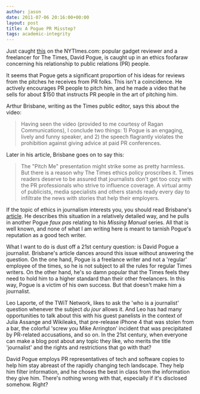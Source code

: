 ```yaml
---
author: jason
date: 2011-07-06 20:16:00+00:00
layout: post
title: A Pogue PR Misstep?
tags: academic-integrity
---
```


Just caught <a href="http://publiceditor.blogs.nytimes.com/2011/07/06/times-curbs-pogues-pr-appearances/?src=twrhp">this</a> on the NYTImes.com: popular gadget reviewer and a freelancer for The Times, David Pogue, is caught up in an ethics foofaraw concerning his relationship to public relations (PR) people.

It seems that Pogue gets a significant proportion of his ideas for reviews from the pitches he receives from PR folks. This isn't a coincidence. He actively encourages PR people to pitch him, and he made a video that he sells for about $150 that instructs PR people in the art of pitching him.

Arthur Brisbane, writing as the Times public editor, says this about the video:

 
> Having seen the video (provided to me courtesy of Ragan Communications), I conclude two things: 1) Pogue is an engaging, lively and funny speaker, and 2) the speech flagrantly violates the prohibition against giving advice at paid PR conferences.

Later in his article, Brisbane goes on to say this:

> The "Pitch Me" presentation might strike some as pretty harmless. But there is a reason why The Times ethics policy proscribes it. Times readers deserve to be assured that journalists don't get too cozy with the PR professionals who strive to influence coverage. A virtual army of publicists, media specialists and others stands ready every day to infiltrate the news with stories that help their employers.

If the topic of ethics in journalism interests you, you should read Brisbane's [article](http://publiceditor.blogs.nytimes.com/2011/07/06/times-curbs-pogues-pr-appearances/?src=twrhp). He describes this situation in a relatively detailed way, and he pulls in another Pogue _faux pas_ relating to his _Missing Manual_ series. All that is well known, and none of what I am writing here is meant to tarnish Pogue's reputation as a good tech writer.

What I want to do is dust off a 21st century question: is David Pogue a journalist. Brisbane's article dances around this issue without answering the question. On the one hand, Pogue is a freelance writer and not a 'regular' employee of the times, so he is not subject to all the rules for regular Times writers. On the other hand, he's so damn popular that the Times feels they need to hold him to a higher standard than their other freelancers. In this way, Pogue is a victim of his own success. But that doesn't make him a journalist.

Leo Laporte, of the TWiT Network, likes to ask the 'who is a journalist' question whenever the subject _du jour_ allows it. And Leo has had many opportunities to talk about this with his guest panelists in the context of Julia Assange and Wikileaks, that pre-release iPhone 4 that was stolen from a bar, the colorful 'screw you Mike Arrington' incident that was precipitated by PR-related accusations, and so on. In the 21st century, when everyone can make a blog post about any topic they like, who merits the title 'journalist' and the rights and restrictions that go with that?

David Pogue employs PR representatives of tech and software copies to help him stay abreast of the rapidly changing tech landscape. They help him filter information, and he choses the best in class from the information they give him. There's nothing wrong with that, especially if it's disclosed somehow. Right?
